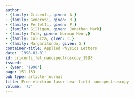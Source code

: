 ```yaml
---
author:
- {family: Cricenti, given: A.}
- {family: Generosi, given: R.}
- {family: Perfetti, given: P.}
- {family: Gilligan, given: Jonathan Mark}
- {family: Tolk, given: Norman Henry}
- {family: Coluzza, given: C.}
- {family: Margaritondo, given: G.}
container-title: Applied Physics Letters
date: '1998-01-01'
id: cricenti_fel_nanospectroscopy_1998
issued:
- {year: '1998'}
page: 151-153
pub_type: article-journal
title: Free-electron-laser near-field nanospectroscopy
volume: '73'
---
```

